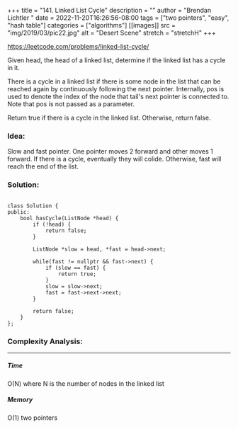 +++
title = "141. Linked List Cycle"
description = ""
author = "Brendan Lichtler "
date = 2022-11-20T16:26:56-08:00
tags = ["two pointers", "easy", "hash table"]
categories = ["algorithms"]
[[images]]
  src = "img/2019/03/pic22.jpg"
  alt = "Desert Scene"
  stretch = "stretchH"
+++

https://leetcode.com/problems/linked-list-cycle/

Given head, the head of a linked list, determine if the linked list has a cycle in it.

There is a cycle in a linked list if there is some node in the list that can be reached again by continuously following the next pointer. Internally, pos is used to denote the index of the node that tail's next pointer is connected to. Note that pos is not passed as a parameter.

Return true if there is a cycle in the linked list. Otherwise, return false.


<h3>Idea:</h3>

Slow and fast pointer. One pointer moves 2 forward and other moves 1 forward. If there is a cycle, eventually they will colide. Otherwise, fast will reach the end of the list.

<h3>Solution:</h3>

``` 

class Solution {
public:
    bool hasCycle(ListNode *head) {
        if (!head) {
            return false;
        }

        ListNode *slow = head, *fast = head->next;

        while(fast != nullptr && fast->next) {
            if (slow == fast) {
                return true;
            }
            slow = slow->next;
            fast = fast->next->next;
        }

        return false;
    }
};

```

<h3>Complexity Analysis:</h3>
<hr>

<h5><b>Time</b></h5>

O(N) where N is the number of nodes in the linked list

<h5><b>Memory</b></h5>

O(1) two pointers
